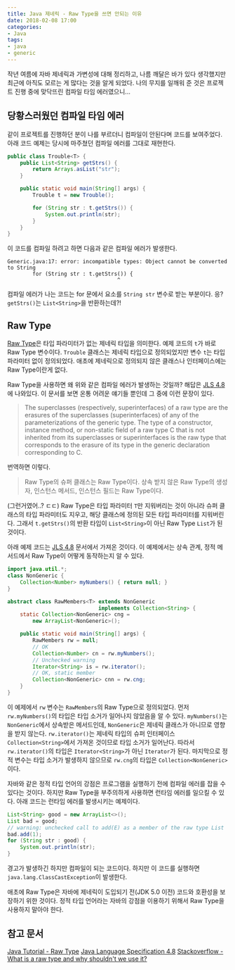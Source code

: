 ```yaml
---
title: Java 제네릭 - Raw Type을 쓰면 안되는 이유
date: 2018-02-08 17:00
categories:
- Java
tags:
- java
- generic
---
```


작년 여름에 자바 제네릭과 가변성에 대해 정리하고, 나름 깨달은 바가 있다 생각했지만 최근에 아직도 모르는 게 많다는 것을 알게 되었다. 나의 무지를 일깨워 준 것은 프로젝트 진행 중에 맞닥뜨린 컴파일 타임 에러였으니...<!-- more -->

## 당황스러웠던 컴파일 타임 에러
같이 프로젝트를 진행하던 분이 나를 부르더니 컴파일이 안된다며 코드를 보여주었다. 아래 코드 예제는 당시에 마주쳤던 컴파일 에러를 그대로 재현한다.

```java
public class Trouble<T> {
    public List<String> getStrs() {
        return Arrays.asList("str");
    }

    public static void main(String[] args) {
        Trouble t = new Trouble();

        for (String str : t.getStrs()) {
            System.out.println(str);
        }
    }
}
```
이 코드를 컴파일 하려고 하면 다음과 같은 컴파일 에러가 발생한다.

```
Generic.java:17: error: incompatible types: Object cannot be converted to String
        for (String str : t.getStrs()) {
                                   ^
```
컴파일 에러가 나는 코드는 for 문에서 요소를 `String str` 변수로 받는 부분이다. 응? `getStrs()`는 `List<String>`을 반환하는데?!

## Raw Type
[Raw Type][2]은 타입 파라미터가 없는 제네릭 타입을 의미한다. 예제 코드의 `t`가 바로 Raw Type 변수이다. `Trouble` 클래스는 제네릭 타입으로 정의되었지만 변수 `t`는 타입 파라미터 없이 정의되었다. 애초에 제네릭으로 정의되지 않은 클래스나 인터페이스에는 Raw Type이란게 없다.

Raw Type을 사용하면 왜 위와 같은 컴파일 에러가 발생하는 것일까? 해답은 [JLS 4.8][3]에 나와있다. 이 문서를 보면 온통 어려운 얘기들 뿐인데 그 중에 이런 문장이 있다.

> The superclasses (respectively, superinterfaces) of a raw type are the erasures of the superclasses (superinterfaces) of any of the parameterizations of the generic type.
The type of a constructor, instance method, or non-static field of a raw type C that is not inherited from its superclasses or superinterfaces is the raw type that corresponds to the erasure of its type in the generic declaration corresponding to C.

번역하면 이렇다.
> Raw Type의 슈퍼 클래스는 Raw Type이다.
상속 받지 않은 Raw Type의 생성자, 인스턴스 메서드, 인스턴스 필드는 Raw Type이다.

(그런거였어..? ㄷㄷ) Raw Type은 타입 파라미터 `T`만 지워버리는 것이 아니라 슈퍼 클래스의 타입 파라미터도 지우고, 해당 클래스에 정의된 모든 타입 파라미터를 지워버린다. 그래서 `t.getStrs()`의 반환 타입이 `List<String>`이 아닌 Raw Type `List`가 된 것이다.

아래 예제 코드는 [JLS 4.8][3] 문서에서 가져온 것이다. 이 예제에서는 상속 관계, 정적 메서드에서 Raw Type이 어떻게 동작하는지 알 수 있다.

```java
import java.util.*;
class NonGeneric {
    Collection<Number> myNumbers() { return null; }
}

abstract class RawMembers<T> extends NonGeneric
                             implements Collection<String> {
    static Collection<NonGeneric> cng =
        new ArrayList<NonGeneric>();

    public static void main(String[] args) {
        RawMembers rw = null;
        // OK
        Collection<Number> cn = rw.myNumbers();
        // Unchecked warning
        Iterator<String> is = rw.iterator();
        // OK, static member
        Collection<NonGeneric> cnn = rw.cng;
    }
}
```

이 예제에서 `rw` 변수는 `RawMembers`의 Raw Type으로 정의되었다. 먼저 `rw.myNumbers()`의 타입은 타입 소거가 일어나지 않았음을 알 수 있다. `myNumbers()`는 `NonGeneric`에서 상속받은 메서드인데, `NonGeneric`은 제네릭 클래스가 아니므로 영향을 받지 않는다. `rw.iterator()`는 제네릭 타입의 슈퍼 인터페이스 `Collection<String>`에서 가져온 것이므로 타입 소거가 일어난다. 따라서 `rw.iterator()`의 타입은 `Iterator<String>`가 아닌 `Iterator`가 된다. 마지막으로 정적 변수는 타입 소거가 발생하지 않으므로 `rw.cng`의 타입은 `Collection<NonGeneric>`이다.

자바와 같은 정적 타입 언어의 강점은 프로그램을 실행하기 전에 컴파일 에러를 잡을 수 있다는 것이다. 하지만 Raw Type을 부주의하게 사용하면 런타임 에러를 일으킬 수 있다. 아래 코드는 런타임 에러를 발생시키는 예제이다.

```java
List<String> good = new ArrayList<>();
List bad = good;
// warning: unchecked call to add(E) as a member of the raw type List
bad.add(1);
for (String str : good) {
    System.out.println(str);
}
```

경고가 발생하긴 하지만 컴파일이 되는 코드이다. 하지만 이 코드를 실행하면 `java.lang.ClassCastException`이 발생한다.

애초에 Raw Type은 자바에 제네릭이 도입되기 전(JDK 5.0 이전) 코드와 호환성을 보장하기 위한 것이다. 정적 타입 언어라는 자바의 강점을 이용하기 위해서 Raw Type을 사용하지 말아야 한다.

## 참고 문서
[Java Tutorial - Raw Type][2]
[Java Language Specification 4.8][3]
[Stackoverflow - What is a raw type and why shouldn't we use it?][4]

[1]: /2017/05/21/java-generic-and-variance-1/
[2]: https://docs.oracle.com/javase/tutorial/java/generics/rawTypes.html
[3]: https://docs.oracle.com/javase/specs/jls/se8/html/jls-4.html#jls-4.8
[4]: https://stackoverflow.com/questions/2770321/what-is-a-raw-type-and-why-shouldnt-we-use-it
